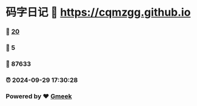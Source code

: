 # 码字日记 :link: https://cqmzgg.github.io 
### :page_facing_up: [20](https://cqmzgg.github.io/tag.html) 
### :speech_balloon: 5 
### :hibiscus: 87633 
### :alarm_clock: 2024-09-29 17:30:28 
### Powered by :heart: [Gmeek](https://github.com/Meekdai/Gmeek)
